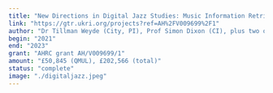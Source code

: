 ```yaml
---
title: "New Directions in Digital Jazz Studies: Music Information Retrieval and AI Support for Jazz Scholarship in Digital Archives"
link: "https://gtr.ukri.org/projects?ref=AH%2FV009699%2F1"
author: "Dr Tillman Weyde (City, PI), Prof Simon Dixon (CI), plus two others"
begin: "2021"
end: "2023"
grant: "AHRC grant AH/V009699/1"
amount: "£50,845 (QMUL), £202,566 (total)"
status: "complete"
image: "./digitaljazz.jpeg"
---
```


